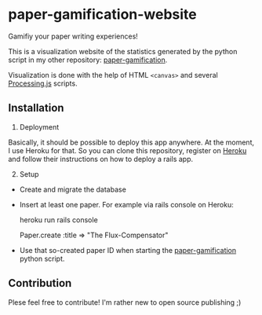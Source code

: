 paper-gamification-website
==================

Gamifiy your paper writing experiences!

This is a visualization website of the statistics generated by the python script in my other repository: [paper-gamification](https://github.com/Kadrian/paper-gamification).

Visualization is done with the help of HTML `<canvas>` and several [Processing.js](http://processingjs.org/) scripts.

## Installation

1) Deployment

Basically, it should be possible to deploy this app anywhere. At the moment, I use Heroku for that.
So you can clone this repository, register on [Heroku](https://www.heroku.com/) and follow their instructions on how to deploy a rails app.

2) Setup

* Create and migrate the database
* Insert at least one paper. For example via rails console on Heroku: 

    heroku run rails console

    Paper.create :title => "The Flux-Compensator"

* Use that so-created paper ID when starting the [paper-gamification](https://github.com/Kadrian/paper-gamification) python script.

## Contribution

Plese feel free to contribute! I'm rather new to open source publishing ;)

